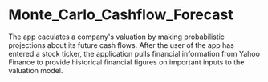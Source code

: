 # Monte_Carlo_Cashflow_Forecast
The app caculates a company's valuation by making probabilistic projections about its future cash flows. After the user of the app has entered a stock ticker, the application pulls financial information from Yahoo Finance to provide historical financial figures on important inputs to the valuation model. 
